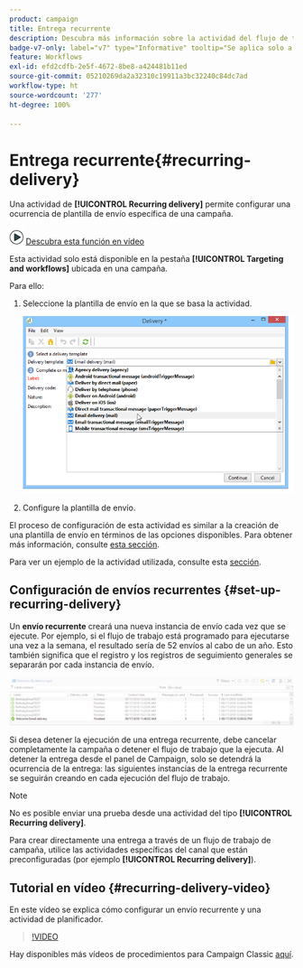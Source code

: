 ```yaml
---
product: campaign
title: Entrega recurrente
description: Descubra más información sobre la actividad del flujo de trabajo Entrega recurrente
badge-v7-only: label="v7" type="Informative" tooltip="Se aplica solo a Campaign Classic v7"
feature: Workflows
exl-id: efd2cdfb-2e5f-4672-8be8-a424481b11ed
source-git-commit: 05210269da2a32310c19911a3bc32240c84dc7ad
workflow-type: ht
source-wordcount: '277'
ht-degree: 100%

---
```


# Entrega recurrente{#recurring-delivery}



Una actividad de **[!UICONTROL Recurring delivery]** permite configurar una ocurrencia de plantilla de envío específica de una campaña.

![](assets/do-not-localize/how-to-video.png) [Descubra esta función en vídeo](#recurring-delivery-video)

Esta actividad solo está disponible en la pestaña **[!UICONTROL Targeting and workflows]** ubicada en una campaña.

Para ello:

1. Seleccione la plantilla de envío en la que se basa la actividad.

   ![](assets/recurring_delivery_001.png)

1. Configure la plantilla de envío.

El proceso de configuración de esta actividad es similar a la creación de una plantilla de envío en términos de las opciones disponibles. Para obtener más información, consulte [esta sección](../../delivery/using/about-templates.md).

Para ver un ejemplo de la actividad utilizada, consulte esta [sección](sending-a-birthday-email.md#creating-a-recurring-delivery-in-a-targeting-workflow).

## Configuración de envíos recurrentes {#set-up-recurring-delivery}

Un **envío recurrente** creará una nueva instancia de envío cada vez que se ejecute. Por ejemplo, si el flujo de trabajo está programado para ejecutarse una vez a la semana, el resultado sería de 52 envíos al cabo de un año. Esto también significa que el registro y los registros de seguimiento generales se separarán por cada instancia de envío.

![Entrega recurrente](assets/delivery_recurring.jpg)

Si desea detener la ejecución de una entrega recurrente, debe cancelar completamente la campaña o detener el flujo de trabajo que la ejecuta. Al detener la entrega desde el panel de Campaign, solo se detendrá la ocurrencia de la entrega: las siguientes instancias de la entrega recurrente se seguirán creando en cada ejecución del flujo de trabajo.

>[!NOTE]
>
>No es posible enviar una prueba desde una actividad del tipo **[!UICONTROL Recurring delivery]**.
> 
>Para crear directamente una entrega a través de un flujo de trabajo de campaña, utilice las actividades específicas del canal que están preconfiguradas (por ejemplo **[!UICONTROL Recurring delivery]**).

## Tutorial en vídeo {#recurring-delivery-video}

En este vídeo se explica cómo configurar un envío recurrente y una actividad de planificador.

>[!VIDEO](https://video.tv.adobe.com/v/25040?quality=12)

Hay disponibles más vídeos de procedimientos para Campaign Classic [aquí](https://experienceleague.adobe.com/docs/campaign-classic-learn/tutorials/overview.html?lang=es).
